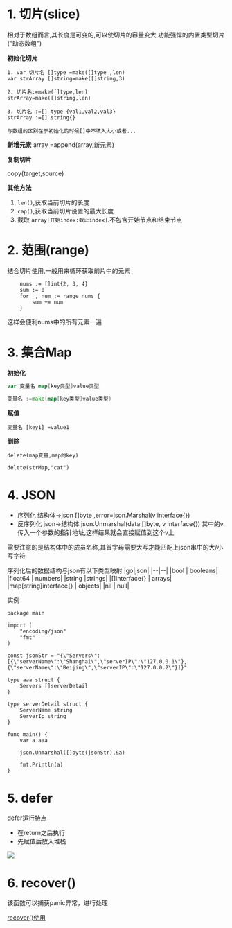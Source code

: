 # 1. 切片(slice)

相对于数组而言,其长度是可变的,可以使切片的容量变大,功能强悍的内置类型切片("动态数组")

**初始化切片**

```
1. var 切片名 []type =make([]type ,len)
var strArray []string=make([]string,3)

2. 切片名:=make([]type,len)
strArray=make([]string,len)

3. 切片名 :=[] type {val1,val2,val3}
strArray :=[] string{}

与数组的区别在于初始化的时候[]中不填入大小或者...
```

**新增元素**
array =append(array,新元素)

**复制切片**

copy(target,source)


**其他方法**

1. `len()`,获取当前切片的长度
2. `cap()`,获取当前切片设置的最大长度
3. 截取 `array[开始index:截止index]`.不包含开始节点和结束节点

# 2. 范围(range)

结合切片使用,一般用来循环获取前片中的元素

```
    nums := []int{2, 3, 4}
    sum := 0
    for _, num := range nums {
        sum += num
    }
```
这样会便利nums中的所有元素一遍


# 3. 集合Map

**初始化**
```go
var 变量名 map[key类型]value类型

变量名 :=make(map[key类型]value类型)
```

**赋值**

`变量名 [key1] =value1`

**删除**

`delete(map变量,map的key)`

```
delete(strMap,"cat")
```


# 4. JSON
+ 序列化
  结构体->json
  []byte ,error=json.Marshal(v interface{})
+ 反序列化
  json->结构体
  json.Unmarshal(data []byte, v interface{})
  其中的v.传入一个参数的指针地址,这样结果就会直接赋值到这个v上

需要注意的是结构体中的成员名称,其首字母需要大写才能匹配上json串中的大/小写字符

序列化后的数据结构与json有以下类型映射
|go|json|
|--|--|
|bool   |  booleans|
|float64 | numbers|
|string  |strings|
|[]interface{} | arrays|
|map[string]interface{}  | objects|
|nil  |  null|

实例
```
package main

import (
	"encoding/json"
	"fmt"
)

const jsonStr = "{\"Servers\":[{\"serverName\":\"Shanghai\",\"serverIP\":\"127.0.0.1\"},{\"serverName\":\"Beijing\",\"serverIP\":\"127.0.0.2\"}]}"

type aaa struct {
	Servers []serverDetail
}

type serverDetail struct {
	ServerName string
	ServerIp string
}

func main() {
	var a aaa

	json.Unmarshal([]byte(jsonStr),&a)

	fmt.Println(a)
}
```

# 5. defer

defer运行特点

- 在return之后执行
- 先赋值后放入堆栈

![](https://coderymy-image.oss-cn-beijing.aliyuncs.com/picgo/20230131155707.png)

# 6. recover()

该函数可以捕获panic异常，进行处理	

[recover()使用](https://blog.csdn.net/xlh1121079556/article/details/117984222)